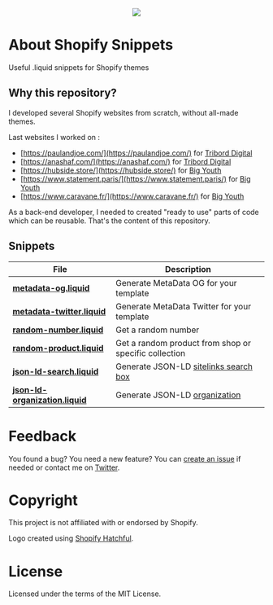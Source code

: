 <p align="center"><img src="https://user-images.githubusercontent.com/1866496/104910214-494b5f00-5989-11eb-9dc2-99c366c71d41.png"/></p>

# About Shopify Snippets

Useful .liquid snippets for Shopify themes

## Why this repository?

I developed several Shopify websites from scratch, without all-made themes.

Last websites I worked on : 

- [https://paulandjoe.com/](https://paulandjoe.com/) for [Tribord Digital](https://triborddigital.com/)
- [https://anashaf.com/](https://anashaf.com/) for [Tribord Digital](https://triborddigital.com/)
- [https://hubside.store/](https://hubside.store/) for [Big Youth](https://www.bigyouth.fr/)
- [https://www.statement.paris/](https://www.statement.paris/) for [Big Youth](https://www.bigyouth.fr/)
- [https://www.caravane.fr/](https://www.caravane.fr/) for [Big Youth](https://www.bigyouth.fr/)

As a back-end developer, I needed to created "ready to use" parts of code which can be reusable. That's the content of this repository.

## Snippets

| File        | Description     |
| ------------- | ------------- |
| **[metadata-og.liquid](https://github.com/pgrimaud/shopify-snippets/blob/main/metadata-og.liquid)**      | Generate MetaData OG for your template |
| **[metadata-twitter.liquid](https://github.com/pgrimaud/shopify-snippets/blob/main/metadata-twitter.liquid)**      | Generate MetaData Twitter for your template |
| **[random-number.liquid](https://github.com/pgrimaud/shopify-snippets/blob/main/random-number.liquid)**      | Get a random number |
| **[random-product.liquid](https://github.com/pgrimaud/shopify-snippets/blob/main/random-product.liquid)**      | Get a random product from shop or specific collection |
| **[json-ld-search.liquid](https://github.com/pgrimaud/shopify-snippets/blob/main/json-ld-search.liquid)**      | Generate JSON-LD [sitelinks search box](https://developers.google.com/search/docs/data-types/sitelinks-searchbox) |
| **[json-ld-organization.liquid](https://github.com/pgrimaud/shopify-snippets/blob/main/json-ld-organization.liquid)**      | Generate JSON-LD [organization](https://schema.org/Organization) |

# Feedback

You found a bug? You need a new feature? You can [create an issue](https://github.com/pgrimaud/shopify-snippets/issues) if needed or contact me on [Twitter](https://twitter.com/pgrimaud_).

# Copyright

This project is not affiliated with or endorsed by Shopify.

Logo created using [Shopify Hatchful](https://hatchful.shopify.com/).

# License

Licensed under the terms of the MIT License.
